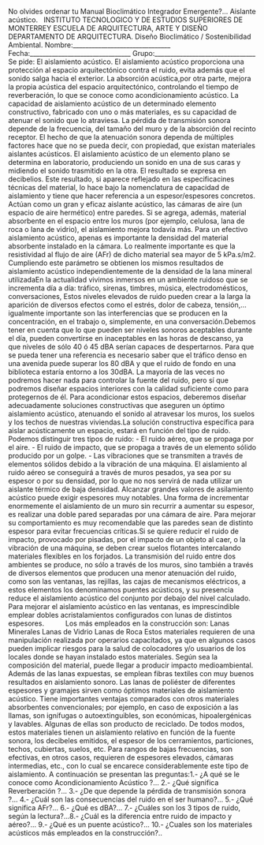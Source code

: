  No olvides ordenar tu Manual Bioclimático Integrador Emergente?... Aislante acústico.   INSTITUTO TECNOLOGICO Y DE ESTUDIOS SUPERIORES DE MONTERREY ESCUELA DE ARQUITECTURA, ARTE Y DISEÑO DEPARTAMENTO DE ARQUITECTURA. Diseño Bioclimático / Sostenibilidad Ambiental. Nombre:_______________________________ Fecha:________________________________ Grupo:________________________________ Se pide: El aislamiento acústico. El aislamiento acústico proporciona una protección al espacio arquitectónico contra el ruido, evita además que el sonido salga hacia el exterior. La absorción acústica,por otra parte, mejora la propia acústica del espacio arquitectónico, controlando el tiempo de reverberación, lo que se conoce como acondicionamiento acústico. La capacidad de aislamiento acústico de un determinado elemento constructivo, fabricado con uno o más materiales, es su capacidad de atenuar el sonido que lo atraviesa. La pérdida de transmisión sonora depende de la frecuencia, del tamaño del muro y de la absorción del recinto receptor. El hecho de que la atenuación sonora dependa de múltiples factores hace que no se pueda decir, con propiedad, que existan materiales aislantes acústicos. El aislamiento acústico de un elemento plano se determina en laboratorio, produciendo un sonido en una de sus caras y midiendo el sonido trasmitido en la otra. El resultado se expresa en decibelios. Este resultado, si aparece reflejado en las especificacines técnicas del material, lo hace bajo la nomenclatura de capacidad de aislamiento y tiene que hacer referencia a un espesor/espesores concretos. Actúan como un gran y eficaz aislante acústico, las cámaras de aire (un espacio de aire hermético) entre paredes. Si se agrega, además, material absorbente en el espacio entre los muros (por ejemplo, celulosa, lana de roca o lana de vidrio), el aislamiento mejora todavía más. Para un efectivo aislamiento acústico, apenas es importante la densidad del material absorbente instalado en la cámara. Lo realmente importante es que la resistividad al flujo de aire (AFr) de dicho material sea mayor de 5 kPa.s/m2. Cumpliendo este parámetro se obtienen los mismos resultados de aislamiento acústico independientemente de la densidad de la lana mineral utilizadaEn la actualidad vivimos inmersos en un ambiente ruidoso que se incrementa día a día: tráfico, sirenas, timbres, música, electrodomésticos, conversaciones, Estos niveles elevados de ruido pueden crear a la larga la aparición de diversos efectos como el estrés, dolor de cabeza, tensión,… igualmente importante son las interferencias que se producen en la concentración, en el trabajo o, simplemente, en una conversación.Debemos tener en cuenta que lo que pueden ser niveles sonoros aceptables durante el día, pueden convertirse en inaceptables en las horas de descanso, ya que niveles de sólo 40 ó 45 dBA serían capaces de despertarnos. Para que se pueda tener una referencia es necesario saber que el tráfico denso en una avenida puede superar los 80 dBA y que el ruido de fondo en una biblioteca estaría entorno a los 30dBA. La mayoría de las veces no podremos hacer nada para controlar la fuente del ruido, pero sí que podremos diseñar espacios interiores con la calidad suficiente como para protegernos de él. Para acondicionar estos espacios, deberemos diseñar adecuadamente soluciones constructivas que aseguren un óptimo aislamiento acústico, atenuando el sonido al atravesar los muros, los suelos y los techos de nuestras viviendas.La solución constructiva específica para aislar acústicamente un espacio, estará en función del tipo de ruido. Podemos distinguir tres tipos de ruido: - El ruido aéreo, que se propaga por el aire. - El ruido de impacto, que se propaga a través de un elemento sólido producido por un golpe. - Las vibraciones que se transmiten a través de elementos sólidos debido a la vibración de una máquina. El aislamiento al ruido aéreo se conseguirá a través de muros pesados, ya sea por su espesor o por su densidad, por lo que no nos servirá de nada utilizar un aislante térmico de baja densidad. Alcanzar grandes valores de asilamiento acústico puede exigir espesores muy notables. Una forma de incrementar enormemente el aislamiento de un muro sin recurrir a aumentar su espesor, es realizar una doble pared separadas por una cámara de aire. Para mejorar su comportamiento es muy recomendable que las paredes sean de distinto espesor para evitar frecuencias críticas.Si se quiere reducir el ruido de impacto, provocado por pisadas, por el impacto de un objeto al caer, o la vibración de una máquina, se deben crear suelos flotantes intercalando materiales flexibles en los forjados. La transmisión del ruido entre dos ambientes se produce, no sólo a través de los muros, sino también a través de diversos elementos que producen una menor atenuación del ruido, como son las ventanas, las rejillas, las cajas de mecanismos eléctricos, a estos elementos los denominamos puentes acústicos, y su presencia reduce el aislamiento acústico del conjunto por debajo del nivel calculado. Para mejorar el aislamiento acústico en las ventanas, es imprescindible emplear dobles acristalamientos configurados con lunas de distintos espesores.           Los más empleados en la construcción son: Lanas Minerales Lanas de Vidrio Lanas de Roca Estos materiales requieren de una manipulación realizada por operarios capacitados, ya que en algunos casos pueden implicar riesgos para la salud de colocadores y/o usuarios de los locales donde se hayan instalado estos materiales. Según sea la composición del material, puede llegar a producir impacto medioambiental. Además de las lanas expuestas, se emplean fibras textiles con muy buenos resultados en aislamiento sonoro. Las lanas de poliéster de diferentes espesores y gramajes sirven como óptimos materiales de aislamiento acústico. Tiene importantes ventajas comparados con otros materiales absorbentes convencionales; por ejemplo, en caso de exposición a las llamas, son ignífugas o autoextinguibles, son económicas, hipoalergénicas y lavables. Algunas de ellas son producto de reciclado. De todos modos, estos materiales tienen un aislamiento relativo en función de la fuente sonora, los decibeles emitidos, el espesor de los cerramientos, particiones, techos, cubiertas, suelos, etc. Para rangos de bajas frecuencias, son efectivas, en otros casos, requieren de espesores elevados, cámaras intermedias, etc., con lo cual se encarece considerablemente este tipo de aislamiento. A continuación se presentan las preguntas:1.- ¿A qué se le conoce como Acondicionamiento Acústico ?... 2.- ¿Qué significa Reverberación ?... 3.- ¿De que depende la pérdida de transmisión sonora ?... 4.- ¿Cuál son las consecuencias del ruido en el ser humano?... 5.- ¿Qué significa AFr?... 6.- ¿Qué es dBA?... 7.- ¿Cuáles son los 3 tipos de ruido, según la lectura?...8.- ¿Cuál es la diferencia entre ruido de impacto y aéreo?... 9.- ¿Qué es un puente acústico?... 10.- ¿Cuales son los materiales acústicos más empleados en la construcción?..   

